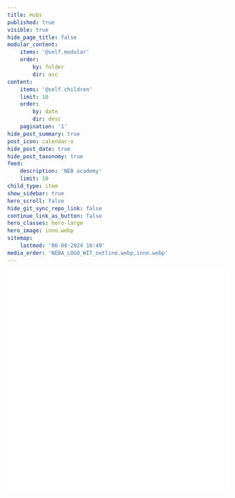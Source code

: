```yaml
---
title: Hubs
published: true
visible: true
hide_page_title: false
modular_content:
    items: '@self.modular'
    order:
        by: folder
        dir: asc
content:
    items: '@self.children'
    limit: 10
    order:
        by: date
        dir: desc
    pagination: '1'
hide_post_summary: true
post_icon: calendar-o
hide_post_date: true
hide_post_taxonomy: true
feed:
    description: 'NEB academy'
    limit: 10
child_type: item
show_sidebar: true
hero_scroll: false
hide_git_sync_repo_link: false
continue_link_as_button: false
hero_classes: hero-large
hero_image: inno.webp
sitemap:
    lastmod: '06-08-2024 16:49'
media_order: 'NEBA_LOGO_WIT_outline.webp,inno.webp'
---
```


![NEBA_LOGO_WIT_outline](NEBA_LOGO_WIT_outline.webp?resize=360,360 "NEBA_LOGO_WIT_outline")